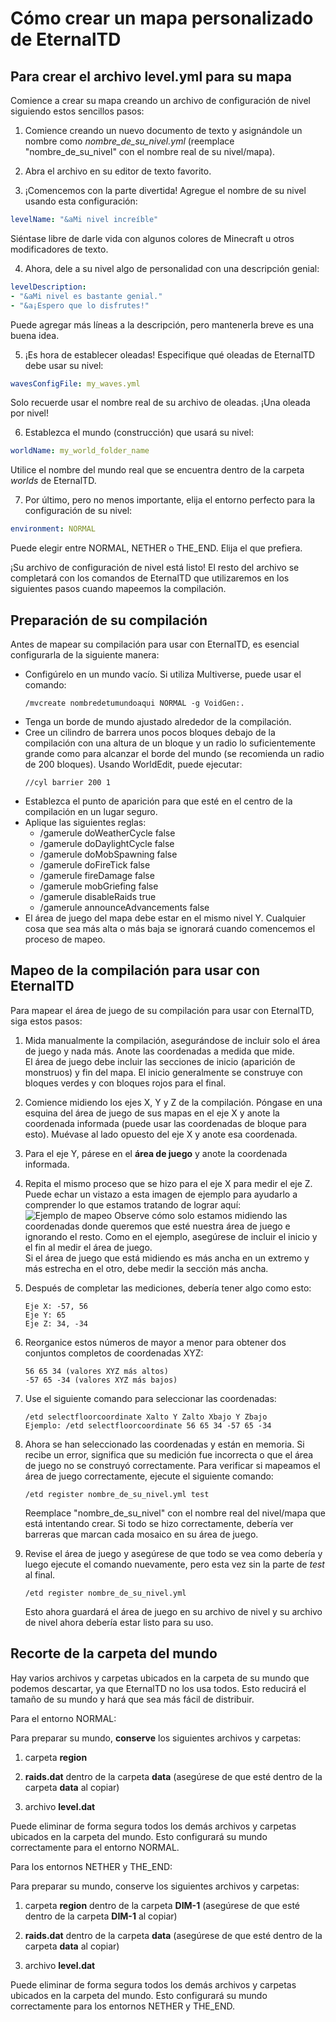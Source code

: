 # Cómo crear un mapa personalizado de EternalTD

## Para crear el archivo level.yml para su mapa

Comience a crear su mapa creando un archivo de configuración de nivel siguiendo estos sencillos pasos:

1. Comience creando un nuevo documento de texto y asignándole un nombre como *nombre_de_su_nivel.yml* (reemplace "nombre_de_su_nivel" con el nombre real de su nivel/mapa).

2. Abra el archivo en su editor de texto favorito.

3. ¡Comencemos con la parte divertida! Agregue el nombre de su nivel usando esta configuración:
```yaml
levelName: "&aMi nivel increíble"
```
Siéntase libre de darle vida con algunos colores de Minecraft u otros modificadores de texto.

4. Ahora, dele a su nivel algo de personalidad con una descripción genial:
```yaml
levelDescription:
- "&aMi nivel es bastante genial."
- "&a¡Espero que lo disfrutes!"
```
Puede agregar más líneas a la descripción, pero mantenerla breve es una buena idea.

5. ¡Es hora de establecer oleadas! Especifique qué oleadas de EternalTD debe usar su nivel:
```yaml
wavesConfigFile: my_waves.yml
```
Solo recuerde usar el nombre real de su archivo de oleadas. ¡Una oleada por nivel!

6. Establezca el mundo (construcción) que usará su nivel:
```yaml
worldName: my_world_folder_name
```
Utilice el nombre del mundo real que se encuentra dentro de la carpeta *worlds* de EternalTD.

7. Por último, pero no menos importante, elija el entorno perfecto para la configuración de su nivel:
```yaml
environment: NORMAL
```
Puede elegir entre NORMAL, NETHER o THE_END. Elija el que prefiera.

¡Su archivo de configuración de nivel está listo! El resto del archivo se completará con los comandos de EternalTD que utilizaremos en los siguientes pasos cuando mapeemos la compilación.

## Preparación de su compilación
Antes de mapear su compilación para usar con EternalTD, es esencial configurarla de la siguiente manera:

- Configúrelo en un mundo vacío. Si utiliza Multiverse, puede usar el comando:
  ```
  /mvcreate nombredetumundoaqui NORMAL -g VoidGen:.
  ```
- Tenga un borde de mundo ajustado alrededor de la compilación.
- Cree un cilindro de barrera unos pocos bloques debajo de la compilación con una altura de un bloque y un radio lo suficientemente grande como para alcanzar el borde del mundo (se recomienda un radio de 200 bloques). Usando WorldEdit, puede ejecutar:
  ```
  //cyl barrier 200 1
  ```
- Establezca el punto de aparición para que esté en el centro de la compilación en un lugar seguro.
- Aplique las siguientes reglas:
    - /gamerule doWeatherCycle false
    - /gamerule doDaylightCycle false
    - /gamerule doMobSpawning false
    - /gamerule doFireTick false
    - /gamerule fireDamage false
    - /gamerule mobGriefing false
    - /gamerule disableRaids true
    - /gamerule announceAdvancements false
- El área de juego del mapa debe estar en el mismo nivel Y. Cualquier cosa que sea más alta o más baja se ignorará cuando comencemos el proceso de mapeo.

## Mapeo de la compilación para usar con EternalTD
Para mapear el área de juego de su compilación para usar con EternalTD, siga estos pasos:

1. Mida manualmente la compilación, asegurándose de incluir solo el área de juego y nada más. Anote las coordenadas a medida que mide.
<br>El área de juego debe incluir las secciones de inicio (aparición de monstruos) y fin del mapa. El inicio generalmente se construye con bloques verdes y con bloques rojos para el final.

2. Comience midiendo los ejes X, Y y Z de la compilación. Póngase en una esquina del área de juego de sus mapas en el eje X y anote la coordenada informada (puede usar las coordenadas de bloque para esto). Muévase al lado opuesto del eje X y anote esa coordenada.

3. Para el eje Y, párese en el **área de juego** y anote la coordenada informada.

4. Repita el mismo proceso que se hizo para el eje X para medir el eje Z. Puede echar un vistazo a esta imagen de ejemplo para ayudarlo a comprender lo que estamos tratando de lograr aquí:
   ![Ejemplo de mapeo](https://i.imgur.com/IZfh2Nt.jpeg)
   Observe cómo solo estamos midiendo las coordenadas donde queremos que esté nuestra área de juego e ignorando el resto. Como en el ejemplo, asegúrese de incluir el inicio y el fin al medir el área de juego. <br>Si el área de juego que está midiendo es más ancha en un extremo y más estrecha en el otro, debe medir la sección más ancha.

5. Después de completar las mediciones, debería tener algo como esto:
   ```
   Eje X: -57, 56
   Eje Y: 65
   Eje Z: 34, -34
   ```

6. Reorganice estos números de mayor a menor para obtener dos conjuntos completos de coordenadas XYZ:
   ```
   56 65 34 (valores XYZ más altos)
   -57 65 -34 (valores XYZ más bajos)
   ```

7. Use el siguiente comando para seleccionar las coordenadas:
   ```
   /etd selectfloorcoordinate Xalto Y Zalto Xbajo Y Zbajo
   Ejemplo: /etd selectfloorcoordinate 56 65 34 -57 65 -34
   ```

8. Ahora se han seleccionado las coordenadas y están en memoria. Si recibe un error, significa que su medición fue incorrecta o que el área de juego no se construyó correctamente. Para verificar si mapeamos el área de juego correctamente, ejecute el siguiente comando:
   ```
   /etd register nombre_de_su_nivel.yml test
   ```
   Reemplace "nombre_de_su_nivel" con el nombre real del nivel/mapa que está intentando crear. Si todo se hizo correctamente, debería ver barreras que marcan cada mosaico en su área de juego.

9. Revise el área de juego y asegúrese de que todo se vea como debería y luego ejecute el comando nuevamente, pero esta vez sin la parte de *test* al final.
   ````
   /etd register nombre_de_su_nivel.yml
   ````
   Esto ahora guardará el área de juego en su archivo de nivel y su archivo de nivel ahora debería estar listo para su uso.

## Recorte de la carpeta del mundo
Hay varios archivos y carpetas ubicados en la carpeta de su mundo que podemos descartar, ya que EternalTD no los usa todos. Esto reducirá el tamaño de su mundo y hará que sea más fácil de distribuir.

Para el entorno NORMAL:

Para preparar su mundo, **conserve** los siguientes archivos y carpetas:

1. carpeta **region**

2.  **raids.dat** dentro de la carpeta **data** (asegúrese de que esté dentro de la carpeta **data** al copiar)

3.  archivo **level.dat**

Puede eliminar de forma segura todos los demás archivos y carpetas ubicados en la carpeta del mundo. Esto configurará su mundo correctamente para el entorno NORMAL.

Para los entornos NETHER y THE_END:

Para preparar su mundo, conserve los siguientes archivos y carpetas:

1. carpeta **region** dentro de la carpeta **DIM-1** (asegúrese de que esté dentro de la carpeta **DIM-1** al copiar)

2.  **raids.dat** dentro de la carpeta **data** (asegúrese de que esté dentro de la carpeta **data** al copiar)

3.  archivo **level.dat**

Puede eliminar de forma segura todos los demás archivos y carpetas ubicados en la carpeta del mundo. Esto configurará su mundo correctamente para los entornos NETHER y THE_END.
